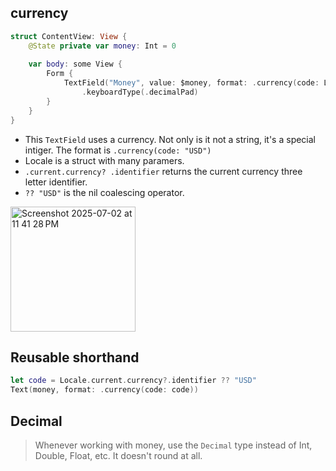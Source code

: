 ## currency

```swift
struct ContentView: View {
    @State private var money: Int = 0
    
    var body: some View {
        Form {
            TextField("Money", value: $money, format: .currency(code: Locale.current.currency? .identifier ?? "USD"))
                .keyboardType(.decimalPad)
        }
    }
}
```

- This `TextField` uses a currency. Not only is it not a string, it's a special intiger. The format is `.currency(code: "USD")`
- Locale is a struct with many paramers.
- `.current.currency? .identifier` returns the current currency three letter identifier.
- `?? "USD"` is the nil coalescing operator.

<img width="200" alt="Screenshot 2025-07-02 at 11 41 28 PM" src="https://github.com/user-attachments/assets/91ddbac7-e573-4e1c-a400-21a0727141bc" />


## Reusable shorthand

```swift
let code = Locale.current.currency?.identifier ?? "USD"
Text(money, format: .currency(code: code))
```

## Decimal

> Whenever working with money, use the `Decimal` type instead of Int, Double, Float, etc. It doesn't round at all.
